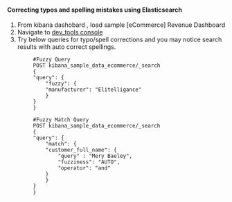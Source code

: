 #### Correcting typos and spelling mistakes using Elasticsearch
1. From kibana dashobard , load sample [eCommerce] Revenue Dashboard
2. Navigate to [dev_tools console](http://localhost:5601/app/dev_tools#/console)
3. Try below queries for typo/spell corrections and you may notice search results with auto correct spellings.
   ```
        #Fuzzy Query
        POST kibana_sample_data_ecommerce/_search
        {
        "query": {
            "fuzzy": {
            "manufacturer": "Elitelligance"
            }
        }
        }
   ```
   ```
        #Fuzzy Match Query
        POST kibana_sample_data_ecommerce/_search
        {
        "query": {
            "match": {
            "customer_full_name": {
                "query" : "Mery Baeley",
                "fuzziness": "AUTO",
                "operator": "and"
            }
            }
        }
        }
   ```


